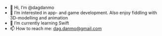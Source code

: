 - 👋 Hi, I’m @dagdanmo
- 👀 I’m interested in app- and game development. Also enjoy fiddling with 3D-modelling and animation
- 🌱 I’m currently learning Swift
- 📫 How to reach me: dag.danmo@gmail.com

<!---
dagdanmo/dagdanmo is a ✨ special ✨ repository because its `README.md` (this file) appears on your GitHub profile.
You can click the Preview link to take a look at your changes.
--->
